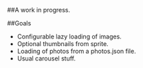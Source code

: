 

##A work in progress. 

##Goals
  * Configurable lazy loading of images.
  * Optional thumbnails from sprite.
  * Loading of photos from a photos.json file.
  * Usual carousel stuff.